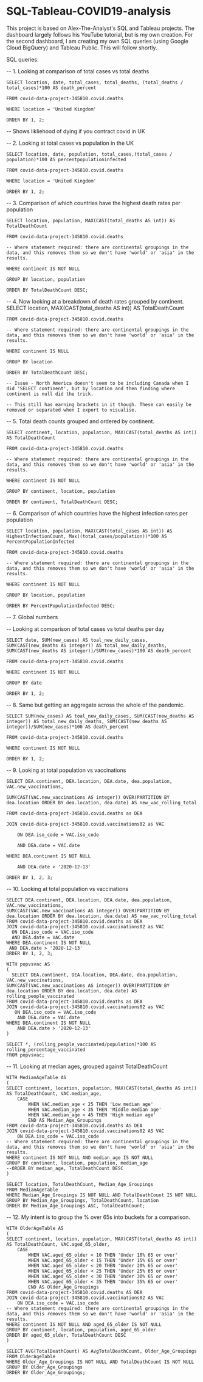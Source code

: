 # SQL-Tableau-COVID19-analysis
This project is based on Alex-The-Analyst's SQL and Tableau projects. 
The dashboard largely follows his YouTube tutorial, but is my own creation. 
For the second dashboard, I am creating my own SQL queries (using Google Cloud BigQuery) and Tableau Public. 
This will follow shortly. 

SQL queries:

-- 1. Looking at comparison of total cases vs total deaths

	SELECT location, date, total_cases, total_deaths, (total_deaths / total_cases)*100 AS death_percent

	FROM covid-data-project-345810.covid.deaths

	WHERE location = 'United Kingdom'

	ORDER BY 1, 2;

-- Shows likliehood of dying if you contract covid in UK


-- 2. Looking at total cases vs population in the UK

	SELECT location, date, population, total_cases,(total_cases / population)*100 AS percentpopulationinfected

	FROM covid-data-project-345810.covid.deaths

	WHERE location = 'United Kingdom'

	ORDER BY 1, 2;

-- 3. Comparison of which countries have the highest death rates per population

	SELECT location, population, MAX(CAST(total_deaths AS int)) AS TotalDeathCount 

	FROM covid-data-project-345810.covid.deaths

	-- Where statement required: there are continental groupings in the data, and this removes them so we don't have 'world' or 'asia' in the results. 

	WHERE continent IS NOT NULL

	GROUP BY location, population

	ORDER BY TotalDeathCount DESC;

-- 4. Now looking at a breakdown of death rates grouped by continent. 
	SELECT location, MAX(CAST(total_deaths AS int)) AS TotalDeathCount 

	FROM covid-data-project-345810.covid.deaths

	-- Where statement required: there are continental groupings in the data, and this removes them so we don't have 'world' or 'asia' in the results. 

	WHERE continent IS NULL

	GROUP BY location

	ORDER BY TotalDeathCount DESC;

	-- Issue - North America doesn't seem to be including Canada when I did 'SELECT continent', but by location and then finding where continent is null did the trick. 

	-- This still has earning brackets in it though. These can easily be removed or separated when I export to visualise. 


-- 5. Total death counts grouped and ordered by continent. 

	SELECT continent, location, population, MAX(CAST(total_deaths AS int)) AS TotalDeathCount 

	FROM covid-data-project-345810.covid.deaths

	-- Where statement required: there are continental groupings in the data, and this removes them so we don't have 'world' or 'asia' in the results. 

	WHERE continent IS NOT NULL

	GROUP BY continent, location, population

	ORDER BY continent, TotalDeathCount DESC;


-- 6. Comparison of which countries have the highest infection rates per population

	SELECT location, population, MAX(CAST(total_cases AS int)) AS HighestInfectionCount, Max((total_cases/population))*100 AS PercentPopulationInfected 

	FROM covid-data-project-345810.covid.deaths

	-- Where statement required: there are continental groupings in the data, and this removes them so we don't have 'world' or 'asia' in the results. 

	WHERE continent IS NOT NULL

	GROUP BY location, population

	ORDER BY PercentPopulationInfected DESC;


-- 7. Global numbers

-- Looking at comparison of total cases vs total deaths per day

	SELECT date, SUM(new_cases) AS toal_new_daily_cases, SUM(CAST(new_deaths AS integer)) AS total_new_daily_deaths, SUM(CAST(new_deaths AS integer))/SUM(new_cases)*100 AS death_percent

	FROM covid-data-project-345810.covid.deaths

	WHERE continent IS NOT NULL 

	GROUP BY date

	ORDER BY 1, 2;


-- 8. Same but getting an aggregate across the whole of the pandemic. 

	SELECT SUM(new_cases) AS toal_new_daily_cases, SUM(CAST(new_deaths AS integer)) AS total_new_daily_deaths, SUM(CAST(new_deaths AS integer))/SUM(new_cases)*100 AS death_percent

	FROM covid-data-project-345810.covid.deaths

	WHERE continent IS NOT NULL 

	ORDER BY 1, 2;


-- 9. Looking at total population vs vaccinations

	SELECT DEA.continent, DEA.location, DEA.date, dea.population, VAC.new_vaccinations, 

	SUM(CAST(VAC.new_vaccinations AS integer)) OVER(PARTITION BY dea.location ORDER BY dea.location, dea.date) AS new_vac_rolling_total

	FROM covid-data-project-345810.covid.deaths as DEA

	JOIN covid-data-project-345810.covid.vaccinations02 as VAC

		ON DEA.iso_code = VAC.iso_code

		AND DEA.date = VAC.date

	WHERE DEA.continent IS NOT NULL

		AND DEA.date > '2020-12-13'

	ORDER BY 1, 2, 3;

-- 10. Looking at total population vs vaccinations

	SELECT DEA.continent, DEA.location, DEA.date, dea.population, VAC.new_vaccinations, 
	SUM(CAST(VAC.new_vaccinations AS integer)) OVER(PARTITION BY dea.location ORDER BY dea.location, dea.date) AS new_vac_rolling_total
	FROM covid-data-project-345810.covid.deaths as DEA
	JOIN covid-data-project-345810.covid.vaccinations02 as VAC
  	  ON DEA.iso_code = VAC.iso_code
  	  AND DEA.date = VAC.date
	WHERE DEA.continent IS NOT NULL
   	 AND DEA.date > '2020-12-13'
	ORDER BY 1, 2, 3;

	WITH popvsvac AS
	(
  	  SELECT DEA.continent, DEA.location, DEA.date, dea.population, VAC.new_vaccinations, 
	SUM(CAST(VAC.new_vaccinations AS integer)) OVER(PARTITION BY dea.location ORDER BY dea.location, dea.date) AS rolling_people_vaccinated
	FROM covid-data-project-345810.covid.deaths as DEA
	JOIN covid-data-project-345810.covid.vaccinations02 as VAC
 	   ON DEA.iso_code = VAC.iso_code
	    AND DEA.date = VAC.date
	WHERE DEA.continent IS NOT NULL
	    AND DEA.date > '2020-12-13'
	)

	SELECT *, (rolling_people_vaccinated/population)*100 AS rolling_percentage_vaccinated
	FROM popvsvac;

-- 11. Looking at median ages, grouped against TotalDeathCount

	WITH MedianAgeTable AS
	(
	SELECT continent, location, population, MAX(CAST(total_deaths AS int)) AS TotalDeathCount, VAC.median_age, 
		CASE 
			WHEN VAC.median_age < 25 THEN 'Low median age'
			WHEN VAC.median_age < 35 THEN 'Middle median age'
			WHEN VAC.median_age < 45 THEN 'High median age'
			END AS Median_Age_Groupings
	FROM covid-data-project-345810.covid.deaths AS DEA
	JOIN covid-data-project-345810.covid.vaccinations02 AS VAC
		ON DEA.iso_code = VAC.iso_code
	-- Where statement required: there are continental groupings in the data, and this removes them so we don't have 'world' or 'asia' in the results. 
	WHERE continent IS NOT NULL AND median_age IS NOT NULL
	GROUP BY continent, location, population, median_age
	--ORDER BY median_age, TotalDeathCount DESC
	)

	SELECT location, TotalDeathCount, Median_Age_Groupings
	FROM MedianAgeTable 
	WHERE Median_Age_Groupings IS NOT NULL AND TotalDeathCount IS NOT NULL
	GROUP BY Median_Age_Groupings, TotalDeathCount, location
	ORDER BY Median_Age_Groupings ASC, TotalDeathCount;

-- 12. My intent is to group the % over 65s into buckets for a comparison. 

	WITH OlderAgeTable AS
	(
	SELECT continent, location, population, MAX(CAST(total_deaths AS int)) AS TotalDeathCount, VAC.aged_65_older, 
		CASE 
			WHEN VAC.aged_65_older < 10 THEN 'Under 10% 65 or over'
			WHEN VAC.aged_65_older < 15 THEN 'Under 15% 65 or over'
			WHEN VAC.aged_65_older < 20 THEN 'Under 20% 65 or over'
			WHEN VAC.aged_65_older < 25 THEN 'Under 25% 65 or over'
			WHEN VAC.aged_65_older < 30 THEN 'Under 30% 65 or over'
			WHEN VAC.aged_65_older < 35 THEN 'Under 35% 65 or over'
			END AS Older_Age_Groupings
	FROM covid-data-project-345810.covid.deaths AS DEA
	JOIN covid-data-project-345810.covid.vaccinations02 AS VAC
		ON DEA.iso_code = VAC.iso_code
	-- Where statement required: there are continental groupings in the data, and this removes them so we don't have 'world' or 'asia' in the results. 
	WHERE continent IS NOT NULL AND aged_65_older IS NOT NULL
	GROUP BY continent, location, population, aged_65_older
	ORDER BY aged_65_older, TotalDeathCount DESC
	)

	SELECT AVG(TotalDeathCount) AS AvgTotalDeathCount, Older_Age_Groupings
	FROM OlderAgeTable 
	WHERE Older_Age_Groupings IS NOT NULL AND TotalDeathCount IS NOT NULL
	GROUP BY Older_Age_Groupings
	ORDER BY Older_Age_Groupings;
